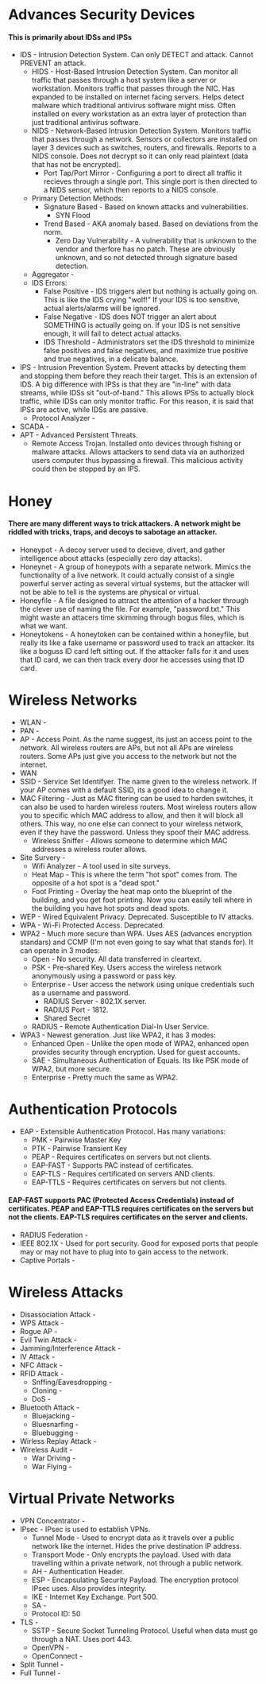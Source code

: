 # Advances Security Devices
#### This is primarily about IDSs and IPSs
 * IDS - Intrusion Detection System. Can only DETECT and attack. Cannot PREVENT an attack.
    + HIDS - Host-Based Intrusion Detection System. Can monitor all traffic that passes through a host system like a server or workstation. Monitors traffic that passes through the NIC. Has expanded to be installed on internet facing servers. Helps detect malware which traditional antivirus software might miss. Often installed on every workstation as an extra layer of protection than just traditional antivirus software.
    + NIDS - Network-Based Intrusion Detection System. Monitors traffic that passes through a network. Sensors or collectors are installed on layer 3 devices such as switches, routers, and firewalls. Reports to a NIDS console. Does not decrypt so it can only read plaintext (data that has not be encrypted).
      - Port Tap/Port Mirror - Configuring a port to direct all traffic it recieves through a single port. This single port is then directed to a NIDS sensor, which then reports to a NIDS console.
    + Primary Detection Methods:
       - Signature Based - Based on known attacks and vulnerabilities.
          * SYN Flood
       - Trend Based - AKA anomaly based. Based on deviations from the norm.
          * Zero Day Vulnerability - A vulnerability that is unknown to the vendor and therfore has no patch. These are obviously unknown, and so not detected through signature based detection.
    + Aggregator -
    + IDS Errors:
      - False Positive - IDS triggers alert but nothing is actually going on. This is like the IDS crying "wolf!" If your IDS is too sensitive, actual alerts/alarms will be ignored.
      - False Negative - IDS does NOT trigger an alert about SOMETHING is actually going on. If your IDS is not sensitive enough, it will fail to detect actual attacks.
      - IDS Threshold - Administrators set the IDS threshold to minimize false positives and false negatives, and maximize true positive and true negatives, in a delicate balance.
 * IPS - Intrusion Prevention System. Prevent attacks by detecting them and stopping them before they reach their target. This is an extension of IDS. A big difference with IPSs is that they are "in-line" with data streams, while IDSs sit "out-of-band." This allows IPSs to actually block traffic, while IDSs can only monitor traffic. For this reason, it is said that IPSs are active, while IDSs are passive.
    + Protocol Analyzer -
 * SCADA - 
 * APT - Advanced Persistent Threats.
    + Remote Access Trojan. Installed onto devices through fishing or malware attacks. Allows attackers to send data via an authorized users computer thus bypassing a firewall. This malicious activity could then be stopped by an IPS.
# Honey
#### There are many different ways to trick attackers. A network might be riddled with tricks, traps, and decoys to sabotage an attacker.
* Honeypot - A decoy server used to decieve, divert, and gather intelligence about attacks (especially zero day attacks).
* Honeynet - A group of honeypots with a separate network. Mimics the functionality of a live network. It could actually consist of a single powerful server acting as several virtual systems, but the attacker will not be able to tell is the systems are physical or virtual.
* Honeyfile - A file designed to attract the attention of a hacker through the clever use of naming the file. For example, "password.txt." This might waste an attacers time skimming through bogus files, which is what we want.
* Honeytokens - A honeytoken can be contained within a honeyfile, but really its like a fake username or password used to track an attacker. Its like a boguss ID card left sitting out. If the attacker falls for it and uses that ID card, we can then track every door he accesses using that ID card.
# Wireless Networks
* WLAN -
* PAN -
* AP - Access Point. As the name suggest, its just an access point to the network. All wireless routers are APs, but not all APs are wireless routers. Some APs just give you access to the network but not the internet.
* WAN
* SSID - Service Set Identifyer. The name given to the wireless network. If your AP comes with a default SSID, its a good idea to change it.
* MAC Filtering - Just as MAC fltering can be used to harden switches, it can also be used to harden wireless routers. Most wireless routers allow you to specific which MAC address to allow, and then it will block all others. This way, no one else can connect to your wireless network, even if they have the password. Unless they spoof their MAC address.
   + Wireless Sniffer - Allows someone to determine which MAC addresses a wireless router allows.
* Site Survery -
   + Wifi Analyzer - A tool used in site surveys.
   + Heat Map - This is where the term "hot spot" comes from. The opposite of a hot spot is a "dead spot."
   + Foot Printing - Overlay the heat map onto the blueprint of the building, and you get foot printing. Now you can easily tell where in the building you have hot spots and dead spots.
* WEP - Wired Equivalent Privacy. Deprecated. Susceptible to IV attacks.
* WPA - Wi-Fi Protected Access. Deprecated.
* WPA2 - Much more secure than WPA. Uses AES (advances encryption standars) and CCMP (I'm not even going to say what that stands for). It can operate in 3 modes:
   + Open - No security. All data transferred in cleartext.
   + PSK - Pre-shared Key. Users access the wireless network anonymously using a password or pass key.
   + Enterprise - User access the network using unique credentials such as a username and password.
      - RADIUS Server - 802.1X server.
      - RADIUS Port - 1812.
      - Shared Secret
   + RADIUS - Remote Authentication Dial-In User Service.
* WPA3 - Newest generation. Just like WPA2, it has 3 modes:
   + Enhanced Open - Unlike the open mode of WPA2, enhanced open provides security through encryption. Used for guest accounts.
   + SAE - Simultaneous Authentication of Equals. Its like PSK mode of WPA2, but more secure.
   + Enterprise - Pretty much the same as WPA2.
# Authentication Protocols
* EAP - Extensible Authentication Protocol. Has many variations:
   + PMK - Pairwise Master Key
   + PTK - Pairwise Transient Key
   + PEAP - Requires certificates on servers but not clients.
   + EAP-FAST - Supports PAC instead of certificates.
   + EAP-TLS - Requires certificated on servers AND clients.
   + EAP-TTLS - Requires certificates on servers but not clients.
#### EAP-FAST supports PAC (Protected Access Credentials) instead of certificates. PEAP and EAP-TTLS requires certificates on the servers but not the clients. EAP-TLS requires certificates on the server and clients.
* RADIUS Federation -
* IEEE 802.1X - Used for port security. Good for exposed ports that people may or may not have to plug into to gain access to the network.
* Captive Portals -
# Wireless Attacks
* Disassociation Attack -
* WPS Attack -
* Rogue AP -
* Evil Twin Attack -
* Jamming/Interference Attack -
* IV Attack -
* NFC Attack -
* RFID Attack -
   + Snffing/Eavesdropping -
   + Cloning -
   + DoS -
* Bluetooth Attack -
   + Bluejacking -
   + Bluesnarfing -
   + Bluebugging -
* Wirless Replay Attack -
* Wireless Audit -
  + War Driving -
  + War Flying -
# Virtual Private Networks
* VPN Concentrator -
* IPsec - IPsec is used to establish VPNs.
   + Tunnel Mode - Used to encrypt data as it travels over a public network like the internet. Hides the prive destination IP address.
   + Transport Mode - Only encrypts the payload. Used with data travelling within a private network, not through a public network.
   + AH - Authentication Header.
   + ESP - Encapsulating Security Payload. The encryption protocol IPsec uses. Also provides integrity.
   + IKE - Internet Key Exchange. Port 500.
   + SA -
   + Protocol ID: 50
* TLS -
   + SSTP - Secure Socket Tunneling Protocol. Useful when data must go through a NAT. Uses port 443.
   + OpenVPN -
   + OpenConnect -
* Split Tunnel -
* Full Tunnel -
